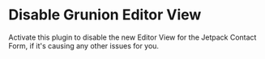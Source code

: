 # Disable Grunion Editor View

Activate this plugin to disable the new Editor View for the Jetpack Contact Form, if it's causing any other issues for you.
